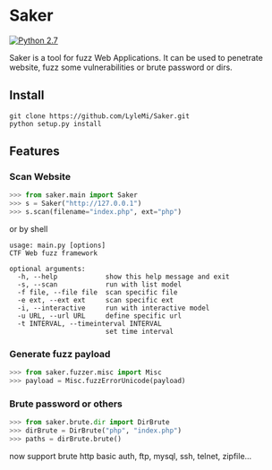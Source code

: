 # Saker

[![Python 2.7](https://img.shields.io/badge/Python-2.7-blue.svg)](http://www.python.org/download/)

Saker is a tool for fuzz Web Applications. It can be used to penetrate website, fuzz some vulnerabilities or brute password or dirs.

## Install

```
git clone https://github.com/LyleMi/Saker.git
python setup.py install
```

## Features

### Scan Website

```python
>>> from saker.main import Saker
>>> s = Saker("http://127.0.0.1")
>>> s.scan(filename="index.php", ext="php")
```

or by shell

```
usage: main.py [options]
CTF Web fuzz framework

optional arguments:
  -h, --help            show this help message and exit
  -s, --scan            run with list model
  -f file, --file file  scan specific file
  -e ext, --ext ext     scan specific ext
  -i, --interactive     run with interactive model
  -u URL, --url URL     define specific url
  -t INTERVAL, --timeinterval INTERVAL
                        set time interval
```

### Generate fuzz payload

```python
>>> from saker.fuzzer.misc import Misc
>>> payload = Misc.fuzzErrorUnicode(payload)
```

### Brute password or others


```python
>>> from saker.brute.dir import DirBrute
>>> dirBrute = DirBrute("php", "index.php")
>>> paths = dirBrute.brute()
```

now support brute http basic auth, ftp, mysql, ssh, telnet, zipfile...